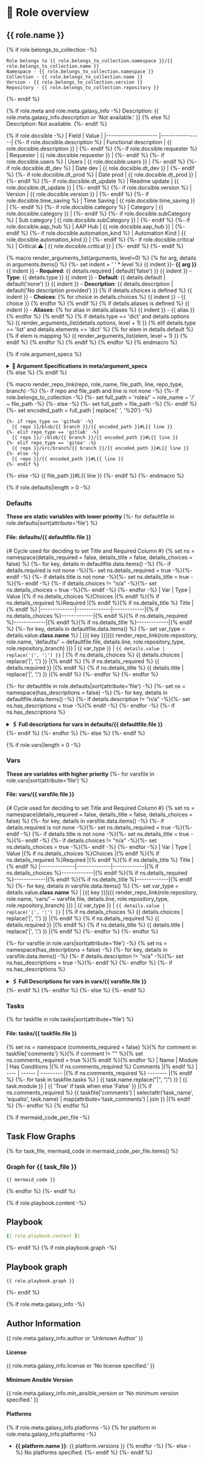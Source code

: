 # 📃 Role overview

## {{ role.name }}

{% if role.belongs_to_collection -%}
```
Role belongs to {{ role.belongs_to_collection.namespace }}/{{ role.belongs_to_collection.name }}
Namespace - {{ role.belongs_to_collection.namespace }}
Collection - {{ role.belongs_to_collection.name }}
Version - {{ role.belongs_to_collection.version }}
Repository - {{ role.belongs_to_collection.repository }}
```
{%- endif %}

{% if role.meta and role.meta.galaxy_info -%}
Description: {{ role.meta.galaxy_info.description or 'Not available.' }}
{% else %}
Description: Not available.
{%- endif %}

{% if role.docsible -%}
| Field                | Value           |
|--------------------- |-----------------|
{%- if role.docsible.description %}
| Functional description | {{ role.docsible.description }} |
{%- endif %}
{%- if role.docsible.requester %}
| Requester            | {{ role.docsible.requester }} |
{%- endif %}
{%- if role.docsible.users %}
| Users                | {{ role.docsible.users }} |
{%- endif %}
{%- if role.docsible.dt_dev %}
| Date dev             | {{ role.docsible.dt_dev }} |
{%- endif %}
{%- if role.docsible.dt_prod %}
| Date prod            | {{ role.docsible.dt_prod }} |
{%- endif %}
{%- if role.docsible.dt_update %}
| Readme update        | {{ role.docsible.dt_update }} |
{%- endif %}
{%- if role.docsible.version %}
| Version              | {{ role.docsible.version }} |
{%- endif %}
{%- if role.docsible.time_saving %}
| Time Saving          | {{ role.docsible.time_saving }} |
{%- endif %}
{%- if role.docsible.category %}
| Category             | {{ role.docsible.category }} |
{%- endif %}
{%- if role.docsible.subCategory %}
| Sub category         | {{ role.docsible.subCategory }} |
{%- endif %}
{%- if role.docsible.aap_hub %}
| AAP Hub              | {{ role.docsible.aap_hub }} |
{%- endif %}
{%- if role.docsible.automation_kind %}
| Automation Kind      | {{ role.docsible.automation_kind }} |
{%- endif %}
{%- if role.docsible.critical %}
| Critical ⚠️          | {{ role.docsible.critical }} |
{%- endif %}
{%- endif %}

{% macro render_arguments_list(arguments, level=0) %}
{% for arg, details in arguments.items() %}
  {%- set indent = '  ' * level %}
  {{ indent }}- **{{ arg }}**
  {{ indent }}  - **Required**: {{ details.required | default('false') }}
  {{ indent }}  - **Type**: {{ details.type }}
  {{ indent }}  - **Default**: {{ details.default | default('none') }}
  {{ indent }}  - **Description**: {{ details.description | default('No description provided') }}
  {% if details.choices is defined %}
    {{ indent }}  - **Choices**:
    {% for choice in details.choices %}
      {{ indent }}    - {{ choice }}
    {% endfor %}
  {% endif %}
  {% if details.aliases is defined %}
    {{ indent }}  - **Aliases**:
    {% for alias in details.aliases %}
      {{ indent }}    - {{ alias }}
    {% endfor %}
  {% endif %}
  {% if details.type == 'dict' and details.options %}
    {{ render_arguments_list(details.options, level + 1) }}
  {% elif details.type == 'list' and details.elements == 'dict' %}
    {% for elem in details.default %}
      {% if elem is mapping %}
        {{ render_arguments_list(elem, level + 1) }}
      {% endif %}
    {% endfor %}
  {% endif %}
{% endfor %}
{% endmacro %}

{% if role.argument_specs %}
<details>
<summary><b>🧩 Argument Specifications in meta/argument_specs</b></summary>
{% for section, specs in role.argument_specs.argument_specs.items() %}
#### Key: {{ section }}
**Description**: {{ specs.description or specs.short_description or 'No description provided' }}
{{ render_arguments_list(specs.options) }}
{% endfor %}
</details>
{% else %}
{% endif %}

{% macro render_repo_link(repo, role_name, file_path, line, repo_type, branch) -%}
  {%- if repo and file_path and line is not none -%}
    {%- if role.belongs_to_collection -%}
      {%- set full_path = 'roles/' ~ role_name ~ '/' ~ file_path -%}
    {%- else -%}
      {%- set full_path = file_path -%}
    {%- endif %}
    {%- set encoded_path = full_path | replace(' ', '%20') -%}

    {%- if repo_type == 'github' -%}
      {{ repo }}/blob/{{ branch }}/{{ encoded_path }}#L{{ line }}
    {%- elif repo_type == 'gitlab' -%}
      {{ repo }}/-/blob/{{ branch }}/{{ encoded_path }}#L{{ line }}
    {%- elif repo_type == 'gitea' -%}
      {{ repo }}/src/branch/{{ branch }}/{{ encoded_path }}#L{{ line }}
    {%- else -%}
      {{ repo }}/{{ encoded_path }}#L{{ line }}
    {%- endif %}
  {%- else -%}
    {{ file_path }}#L{{ line }}
  {%- endif %}
{%- endmacro %}

{% if role.defaults|length > 0 -%}
### Defaults

**These are static variables with lower priority**
{%- for defaultfile in role.defaults|sort(attribute='file') %}

#### File: defaults/{{ defaultfile.file }}
{# Cycle used for deciding to set Title and Required Column #}
{% set ns = namespace(details_required = false, details_title = false, details_choices = false) %}
{%- for key, details in defaultfile.data.items() -%}
    {%- if details.required is not none -%}{%- set ns.details_required = true -%}{%- endif -%}
    {%- if details.title is not none -%}{%- set ns.details_title = true -%}{%- endif -%}
    {%- if details.choices != "n/a" -%}{%- set ns.details_choices = true -%}{%- endif -%}
{%- endfor -%}
| Var          | Type         | Value       |{% if ns.details_choices %}Choices    |{% endif %}{% if ns.details_required %}Required    |{% endif %}{% if ns.details_title %} Title       |{% endif %}
|--------------|--------------|-------------|{% if ns.details_choices %}-------------|{% endif %}{% if ns.details_required %}-------------|{% endif %}{% if ns.details_title %}-------------|{% endif %}
{%- for key, details in defaultfile.data.items() %}
{%- set var_type = details.value.__class__.__name__ %}
| [{{ key }}]({{ render_repo_link(role.repository, role.name, 'defaults/' ~ defaultfile.file, details.line, role.repository_type, role.repository_branch) }})   | {{ var_type }}   | `{{ details.value | replace('|', '¦') }}` | {% if ns.details_choices %} {{ details.choices | replace('|', '¦') }}  |{% endif %}  {% if ns.details_required %} {{ details.required }}  |{% endif %} {% if ns.details_title %} {{ details.title | replace('|', '¦') }} |{% endif %}
{%- endfor %}
{%- endfor %}

{%- for defaultfile in role.defaults|sort(attribute='file') -%}
{%- set ns = namespace(has_descriptions = false) -%}
{%- for key, details in defaultfile.data.items() -%}
    {%- if details.description != "n/a" -%}{%- set ns.has_descriptions = true -%}{% endif -%}
{%- endfor -%}
{%- if ns.has_descriptions %}
<details>
<summary><b>🖇️ Full descriptions for vars in defaults/{{ defaultfile.file }}</b></summary>
<br>
{%- for key, details in defaultfile.data.items() %}
    {%- if details.description != "n/a" %}
<b>{{ key }}:</b> {{ details.description }}
<br>
    {%- endif %}
{%- endfor %}
<br>
</details>
{%- endif %}
{%- endfor %}
{%- else %}
{%- endif %}


{% if role.vars|length > 0 -%}
### Vars

**These are variables with higher priority**
{%- for varsfile in role.vars|sort(attribute='file') %}
#### File: vars/{{ varsfile.file }}
{# Cycle used for deciding to set Title and Required Column #}
{% set ns = namespace(details_required = false, details_title = false, details_choices = false) %}
{%- for key, details in varsfile.data.items() -%}
    {%- if details.required is not none -%}{%- set ns.details_required = true -%}{%- endif -%}
    {%- if details.title is not none -%}{%- set ns.details_title = true -%}{%- endif -%}
    {%- if details.choices != "n/a" -%}{%- set ns.details_choices = true -%}{%- endif -%}
{%- endfor -%}
| Var          | Type         | Value       |{% if ns.details_choices %}Choices    |{% endif %}{% if ns.details_required %}Required    |{% endif %}{% if ns.details_title %} Title       |{% endif %}
|--------------|--------------|-------------|{% if ns.details_choices %}-------------|{% endif %}{% if ns.details_required %}-------------|{% endif %}{% if ns.details_title %}-------------|{% endif %}
{%- for key, details in varsfile.data.items() %}
{%- set var_type = details.value.__class__.__name__ %}
| [{{ key }}]({{ render_repo_link(role.repository, role.name, 'vars/' ~ varsfile.file, details.line, role.repository_type, role.repository_branch) }})   | {{ var_type }}   | `{{ details.value | replace('|', '¦') }}` | {% if ns.details_choices %} {{ details.choices | replace('|', '¦') }}  |{% endif %}  {% if ns.details_required %} {{ details.required }}  |{% endif %} {% if ns.details_title %} {{ details.title | replace('|', '¦') }} |{% endif %}
{%- endfor %}
{%- endfor %}

{%- for varsfile in role.vars|sort(attribute='file') -%}
{% set ns = namespace(has_descriptions = false) -%}
{%- for key, details in varsfile.data.items() -%}
    {%- if details.description != "n/a" -%}{%- set ns.has_descriptions = true -%}{%- endif %}
{%- endfor %}
{%- if ns.has_descriptions %}
<details>
<summary><b>🖇️ Full Descriptions for vars in vars/{{ varsfile.file }}</b></summary>
<br>
{%- for key, details in varsfile.data.items() %}
    {%- if details.description != "n/a" %}
<b>{{ key }}:</b> {{ details.description }}
<br>
    {%- endif %}
{%- endfor %}
<br>
</details>
{%- endif %}
{%- endfor %}
{%- else %}
{%- endif %}


### Tasks

{% for taskfile in role.tasks|sort(attribute='file') %}
#### File: tasks/{{ taskfile.file }}
{% set ns = namespace (comments_required = false) %}{% for comment in taskfile['comments'] %}{% if comment != "" %}{% set ns.comments_required = true %}{% endif %}{% endfor %}
| Name | Module | Has Conditions |{% if ns.comments_required %} Comments |{% endif %}
| ---- | ------ | --------- |{% if ns.comments_required %}  -------- |{% endif %}
{%- for task in taskfile.tasks %}
| {{ task.name.replace("|", "¦") }} | {{ task.module }} | {{ 'True' if task.when else 'False' }} |{% if ns.comments_required %} {{ taskfile['comments'] | selectattr('task_name', 'equalto', task.name) | map(attribute='task_comments') | join }} |{% endif %}
{%- endfor %}
{% endfor %}

{% if mermaid_code_per_file -%}
## Task Flow Graphs

{% for task_file, mermaid_code in mermaid_code_per_file.items() %}

### Graph for {{ task_file }}

```mermaid
{{ mermaid_code }}
```
{% endfor %}
{%- endif %}

{% if role.playbook.content -%}
## Playbook

```yml
{{ role.playbook.content }}
```
{%- endif %}
{% if role.playbook.graph -%}
## Playbook graph
```mermaid
{{ role.playbook.graph }}
```
{%- endif %}

{% if role.meta.galaxy_info -%}
## Author Information
{{ role.meta.galaxy_info.author or 'Unknown Author' }}

#### License

{{ role.meta.galaxy_info.license or 'No license specified.' }}

#### Minimum Ansible Version

{{ role.meta.galaxy_info.min_ansible_version or 'No minimum version specified.' }}

#### Platforms

{% if role.meta.galaxy_info.platforms -%}
{% for platform in role.meta.galaxy_info.platforms -%}
- **{{ platform.name }}**: {{ platform.versions }}
{% endfor -%}
{%- else -%}
No platforms specified.
{%- endif %}
{%- endif %}
